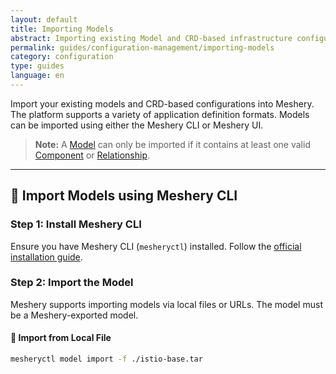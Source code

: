 ```yaml
---
layout: default
title: Importing Models
abstract: Importing existing Model and CRD-based infrastructure configurations into Meshery
permalink: guides/configuration-management/importing-models
category: configuration
type: guides
language: en
---
```


Import your existing models and CRD-based configurations into Meshery. The platform supports a variety of application definition formats. Models can be imported using either the Meshery CLI or Meshery UI.

> **Note:** A [Model](/concepts/logical/models) can only be imported if it contains at least one valid [Component](/concepts/logical/components) or [Relationship](/concepts/logical/relationships).

---

## 🧰 Import Models using Meshery CLI

### Step 1: Install Meshery CLI

Ensure you have Meshery CLI (`mesheryctl`) installed. Follow the [official installation guide]({{site.baseurl}}/installation#install-mesheryctl).

### Step 2: Import the Model

Meshery supports importing models via local files or URLs. The model must be a Meshery-exported model.

#### 📄 Import from Local File

```bash
mesheryctl model import -f ./istio-base.tar

